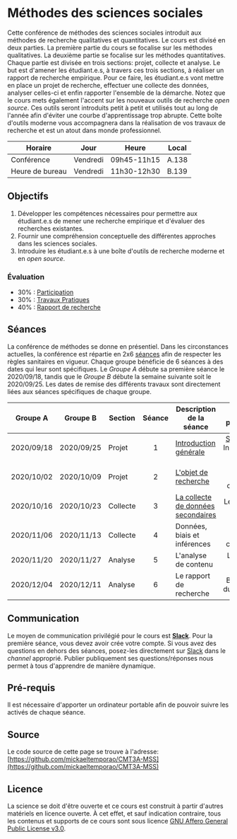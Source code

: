 # Méthodes des sciences sociales

Cette conférence de méthodes des sciences sociales introduit aux méthodes de recherche qualitatives et quantitatives. Le cours est divisé en deux parties. La première partie du cours se focalise sur les méthodes qualitatives. La deuxième partie se focalise sur les méthodes quantitatives. Chaque partie est divisée en trois sections: projet, collecte et analyse. Le but est d'amener les étudiant.e.s, à travers ces trois sections, à réaliser un rapport de recherche empirique. Pour ce faire, les étudiant.e.s vont mettre en place un projet de recherche, effectuer une collecte des données, analyser celles-ci et enfin rapporter l'ensemble de la démarche. Notez que le cours mets également l'accent sur les nouveaux outils de recherche *open source*. Ces outils seront introduits petit à petit et utilisés tout au long de l'année afin d'éviter une courbe d'apprentissage trop abrupte. Cette boîte d'outils moderne vous accompagnera dans la réalisation de vos travaux de recherche et est un atout dans monde professionnel.

| Horaire         | Jour          | Heure       | Local |
| -------------   | ------------- | -           | -     |
| Conférence      | Vendredi      | 09h45-11h15 | A.138 |
| Heure de bureau | Vendredi      | 11h30-12h30 | B.139 |


## Objectifs
1. Développer les compétences nécessaires pour permettre aux étudiant.e.s de mener une recherche empirique et d'évaluer des recherches existantes.
2. Fournir une compréhension conceptuelle des différentes approches dans les sciences sociales.
3. Introduire les étudiant.e.s à une boîte d'outils de recherche moderne et en *open source*.

### Évaluation

- 30% : [Participation](part.md)
- 30% : [Travaux Pratiques](tp.md)
- 40% : [Rapport de recherche](rapport.md)


## Séances

La conférence de méthodes se donne en présentiel. Dans les circonstances actuelles, la conférence est répartie en 2x6 [séances](seance.md) afin de respecter les règles sanitaires en vigueur. Chaque groupe bénéficie de 6 séances à des dates qui leur sont spécifiques. Le *Groupe A* débute sa première séance le 2020/09/18, tandis que le *Groupe B* débute la semaine suivante soit le 2020/09/25. Les dates de remise des différents travaux sont directement liées aux séances spécifiques de chaque groupe.


| Groupe A   | Groupe B   | Section  | Séance | Description de la séance                          | À préparer                                                                                                  |
| -          | -          | -        | :-:    | -                                                 | :-:                                                                                                         |
| 2020/09/18 | 2020/09/25 | Projet   | 1      | [Introduction générale](1_devis_intro.md)         | [Syllabus](https://mickaeltemporao.github.io/CMT3A-MSS/), Inscription [Slack](https://methodesss.slack.com) |
| 2020/10/02 | 2020/10/09 | Projet   | 2      | [L'objet de recherche](2_devis_objet.md)          | (KKV, 1994, chap. 1)                                                                                        |
| 2020/10/16 | 2020/10/23 | Collecte | 3      | [La collecte de données secondaires](3_collecte.md) | Lecture 2; **[TP1](ql_lab_1.md)**                                                                |
| 2020/11/06 | 2020/11/13 | Collecte | 4      |  Données, biais et inférences    | (KKV, 1994, chap. 2);                                                                                                 |
| 2020/11/20 | 2020/11/27 | Analyse  | 5      | L'analyse de contenu     | Lecture, 4; **[TP2](ql_lab_2.md)**                                                                          |
| 2020/12/04 | 2020/12/11 | Analyse  | 6      | Le rapport de recherche                           | Brouillon du rapport                                                                                        |


## Communication
Le moyen de communication privilégié pour le cours est **[Slack](https://methodesss.slack.com)**. Pour la première séance, vous devez avoir crée votre compte.
Si vous avez des questions en dehors des séances, posez-les directement sur [Slack](https://methodesss.slack.com) dans le *channel* approprié.
Publier publiquement ses questions/réponses nous permet à tous d'apprendre de manière dynamique.


## Pré-requis
Il est nécessaire d'apporter un ordinateur portable afin de pouvoir suivre les activés de chaque séance.


## Source

Le code source de cette page se trouve à l'adresse: [https://github.com/mickaeltemporao/CMT3A-MSS](https://github.com/mickaeltemporao/CMT3A-MSS)


## Licence
La science se doit d'être ouverte et ce cours est construit à partir d'autres matériels en licence ouverte. À cet effet, et sauf indication contraire, tous les contenus et supports de ce cours sont sous licence [GNU Affero General Public License v3.0](https://spdx.org/licenses/AGPL-3.0-or-later.html).

